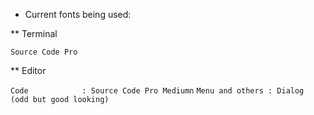 * Current fonts being used:

** Terminal

`Source Code Pro`

** Editor

`Code            : Source Code Pro Mediumn`
`Menu and others : Dialog (odd but good looking)`
